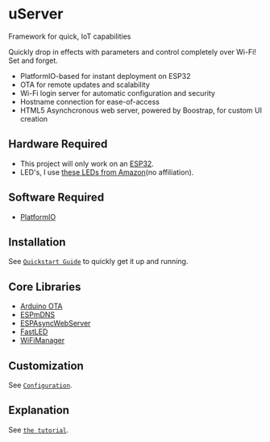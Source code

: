 # uServer

Framework for quick, IoT capabilities

Quickly drop in effects with parameters and control completely over Wi-Fi! Set and forget.

* PlatformIO-based for instant deployment on ESP32
* OTA for remote updates and scalability
* Wi-Fi login server for automatic configuration and security
* Hostname connection for ease-of-access
* HTML5 Asynchcronous web server, powered by Boostrap, for custom UI creation

## Hardware Required

* This project will only work on an <a href="https://www.mouser.com/ProductDetail/Espressif-Systems/ESP32-DevKitC-32UE/?qs=GedFDFLaBXFguOYDKoZ3jA%3D%3D">ESP32</a>.
* LED's, I use <a href="https://www.amazon.com/BTF-LIGHTING-Flexible-Individually-Addressable-Non-waterproof/dp/B01CDTEJBG">these LEDs from Amazon</a>(no affiliation).

## Software Required

* <a href="https://github.com/platformio/platformio-core">PlatformIO</a>

## Installation

See [`Quickstart Guide`](QUICKSTART.md) to quickly get it up and running.

## Core Libraries

* <a href="https://github.com/espressif/arduino-esp32/tree/master/libraries/ArduinoOTA">Arduino OTA</a>
* <a href="https://github.com/espressif/arduino-esp32/tree/master/libraries/ESPmDNS">ESPmDNS</a>
* <a href="https://github.com/me-no-dev/ESPAsyncWebServer">ESPAsyncWebServer</a>
* <a href="https://github.com/FastLED/FastLED">FastLED</a>
* <a href="https://github.com/tzapu/WiFiManager/">WiFiManager</a>

## Customization

See [`Configuration`](CONFIGURATION.md).

## Explanation

See [`the tutorial`](TUTORIAL.md).
